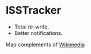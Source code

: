 # ISSTracker

* Total re-write.
* Better notifications.

Map complements of [Wikimedia](https://upload.wikimedia.org/wikipedia/commons/thumb/0/0c/BlankMap-World-Flattened.svg/2754px-BlankMap-World-Flattened.svg.png)